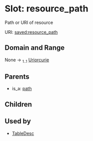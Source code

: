 
# Slot: resource_path


Path or URI of resource

URI: [saved:resource_path](http://marine.gov.scot/metadata/saved/schema/resource_path)


## Domain and Range

None &#8594;  <sub>1..1</sub> [Uriorcurie](types/Uriorcurie.md)

## Parents

 *  is_a: [path](path.md)

## Children


## Used by

 * [TableDesc](TableDesc.md)
